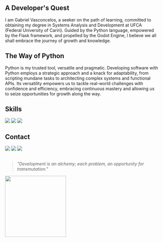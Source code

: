 ## A Developer's Quest
I am Gabriel Vasconcelos, a seeker on the path of learning, committed to obtaining my degree in Systems Analysis and Development at UFCA (Federal University of Cariri). Guided by the Python language, empowered by the Flask framework, and propelled by the Godot Engine, I believe we all shall embrace the journey of growth and knowledge.

## The Way of Python
Python is my trusted tool, versatile and pragmatic. Developing software with Python employs a strategic approach and a knack for adaptability, from scripting mundane tasks to architecting complex systems and functional APIs. Its versatility empowers us to tackle real-world challenges with confidence and efficiency, embracing continuous mastery and allowing us to seize opportunities for growth along the way.

## Skills
    
<img src="https://img.shields.io/badge/Python-%230E0E0E?style=for-the-badge&logo=python&logoColor=white" /> <img src="https://img.shields.io/badge/Flask-%230E0E0E?style=for-the-badge&logo=flask&logoColor=white" /> <img src="https://img.shields.io/badge/GODOT-%230E0E0E.svg?style=for-the-badge&logo=godot-engine" />

## Contact
 
<div> 
  <a target="_blank" href="mailto:dev.vitruvius@gmail.com"><img src="https://img.shields.io/badge/-Gmail-%230E0E0E?style=for-the-badge&logo=gmail&logoColor=white" target="_blank"></a>
  <a target="_blank" href="https://www.linkedin.com/in/devitruvius"><img src="https://img.shields.io/badge/-LinkedIn-%230E0E0E?style=for-the-badge&logo=linkedin&logoColor=white" target="_blank"></a>
  <a target="_blank" href="https://www.youtube.com/@dev.vitruvius"><img src="https://img.shields.io/badge/YouTube-%230E0E0E.svg?style=for-the-badge&logo=YouTube&logoColor=white"></a>
</div>

<br>

> *"Development is an alchemy; each problem, an opportunity for transmutation."*<br>

<a href="https://github.com/devitruvius/github-readme-stats">
  <img height=200 align="center" src="https://github-readme-stats.vercel.app/api?username=devitruvius&show_icons=true&theme=dark" />
</a>
